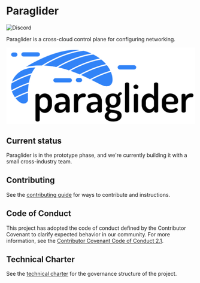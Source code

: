 # Paraglider

![Discord](https://img.shields.io/discord/1116864463832891502?logo=discord&logoColor=white&logoSize=20&label=Discord&labelColor=7289DA&color=17cf48&link=https%3A%2F%2Fdiscord.gg%2FKrZGbfZ7wm)


Paraglider is a cross-cloud control plane for configuring networking. 

![Paraglider Logo](logo.png)

## Current status

Paraglider is in the prototype phase, and we're currently building it with a small cross-industry team.

## Contributing

See the [contributing guide](https://paragliderproject.io/developers/contributing) for ways to contribute and instructions.

## Code of Conduct

This project has adopted the code of conduct defined by the Contributor Covenant to clarify expected behavior in our community.
For more information, see the [Contributor Covenant Code of Conduct 2.1](https://www.contributor-covenant.org/version/2/1/code_of_conduct/).

## Technical Charter

See the [technical charter](./technical-charter.pdf) for the governance structure of the project.
